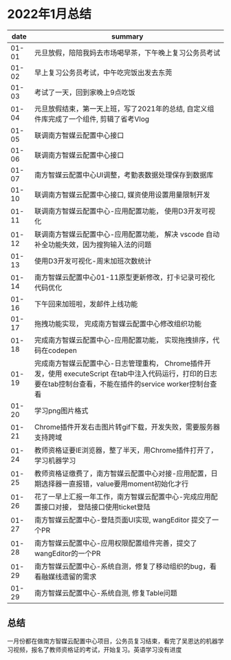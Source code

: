# 2022年1月总结

|date|summary|
| - | - |
|01-01| 元旦放假，陪陪我妈去市场喝早茶，下午晚上复习公务员考试 |
|01-02| 早上复习公务员考试，中午吃完饭出发去东莞 |
|01-03| 考试了一天，回到家晚上9点吃饭|
|01-04| 元旦放假结束，第一天上班，写了2021年的总结, 自定义组件库完成了一个组件, 剪辑了省考Vlog|
|01-05| 联调南方智媒云配置中心接口|
|01-06| 联调南方智媒云配置中心接口|
|01-07| 南方智媒云配置中心UI调整，考勤表数据处理保存到数据库|
|01-10| 联调南方智媒云配置中心接口, 媒资使用设置用量限制开发|
|01-11| 联调南方智媒云配置中心-应用配置功能， 使用D3开发可视化|
|01-12| 联调南方智媒云配置中心-应用配置功能， 解决 vscode 自动补全功能失效，因为搜狗输入法的问题|
|01-13| 使用D3开发可视化-周末加班次数统计|
|01-14| 南方智媒云配置中心01-11原型更新修改，打卡记录可视化代码优化|
|01-16| 下午回来加班啦，发邮件上线功能|
|01-17| 拖拽功能实现， 完成南方智媒云配置中心修改组织功能|
|01-18| 完成南方智媒云配置中心-应用配置功能， 实现拖拽排序，代码在codepen|
|01-19| 完成南方智媒云配置中心-日志管理重构， Chrome插件开发，使用 executeScript 在tab中注入代码运行，打印的日志要在tab控制台查看，不能在插件的service worker控制台查看|
|01-20| 学习png图片格式|
|01-21| Chrome插件开发右击图片转gif下载，开发失败，需要服务器支持跨域|
|01-24| 教师资格证要IE浏览器，整了半天，用Chrome插件打开了，学习机器学习|
|01-25| 教师资格证缴费了，南方智媒云配置中心对接-应用配置，日期选择器一直报错，value要用moment初始化才行|
|01-26| 花了一早上汇报一年工作，南方智媒云配置中心-完成应用配置接口对接， 登陆接口使用ticket登陆|
|01-27| 南方智媒云配置中心-登陆页面UI实现, wangEditor 提交了一个PR|
|01-28| 南方智媒云配置中心-应用权限配置组件完善，提交了wangEditor的一个PR|
|01-29| 南方智媒云配置中心-系统自测，修复了移动组织的bug，看看融媒线遗留的需求|
|01-29| 南方智媒云配置中心-系统自测, 修复Table问题|

## 总结

一月份都在做南方智媒云配置中心项目，公务员复习结束，看完了吴恩达的机器学习视频，报名了教师资格证的考试，开始复习。英语学习没有进度